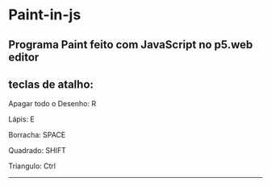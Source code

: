 # Paint-in-js
Programa Paint feito com JavaScript no p5.web editor
----------------------------------------------------
teclas de atalho:
----------------------------------------------------
Apagar todo o Desenho: R

Lápis: E

Borracha: SPACE

Quadrado: SHIFT

Triangulo: Ctrl

----------------------------------------------------
